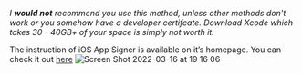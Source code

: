 _I **would not** recommend you use this method, unless other methods don't work or you somehow have a developer certifcate. Download Xcode which takes 30 - 40GB+ of your space is simply not worth it._

The instruction of iOS App Signer is available on it’s homepage. You can check it out [here](https://dantheman827.github.io/ios-app-signer/)
![Screen Shot 2022-03-16 at 19 16 06](https://user-images.githubusercontent.com/52943116/158587963-af2f6644-3133-4f58-ab71-c63ed2c333b1.png)


